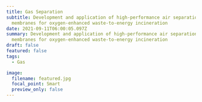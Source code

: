 ```yaml
---
title: Gas Separation
subtitle: Development and application of high‐performance air separation
  membranes for oxygen‐enhanced waste‐to‐energy incineration 
date: 2021-09-11T06:00:05.097Z
summary: Development and application of high‐performance air separation
  membranes for oxygen‐enhanced waste‐to‐energy incineration
draft: false
featured: false
tags:
  - Gas

image:
  filename: featured.jpg
  focal_point: Smart
  preview_only: false
---
```

